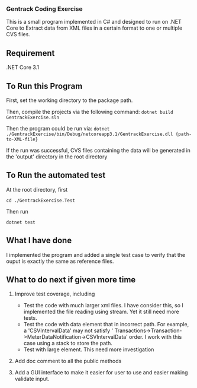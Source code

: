 ### Gentrack Coding Exercise

This is a small program implemented in C# and designed to run on .NET Core to 
Extract data from XML files in a certain format to one or multiple CVS files.

## Requirement
.NET Core 3.1

## To Run this Program
First, set the working directory to the package path.

Then, compile the projects via the following command:
```dotnet build GentrackExercise.sln```

Then the program could be run via:
```dotnet  ./GentrackExercise/bin/Debug/netcoreapp3.1/GentrackExercise.dll {path-to-XML-file}```

If the run was successful, CVS files containing the data will be generated in the 'output' directory in the root directory

## To Run the automated test
At the root directory, first

```cd ./GentrackExercise.Test```

Then run

```dotnet test```


## What I have done
I implemented the program and added a single test case to verify that the ouput is exactly the same as reference files.

## What to do next if given more time
1. Improve test coverage, including
   * Test the code with much larger xml files. I have consider this, so I implemented the file reading using stream. Yet it still need more tests.
   * Test the code with data element that in incorrect path. For example, a 'CSVIntervalData' may not satisfy ' Transactions->Transaction->MeterDataNotification->CSVIntervalData' order. I work with this case using a stack to store the path.
   * Test with large element. This need more investigation

2. Add doc comment to all the public methods

3. Add a GUI interface to make it easier for user to use and easier making validate input.